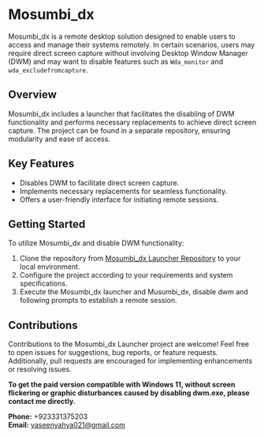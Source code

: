 # Mosumbi_dx

Mosumbi_dx is a remote desktop solution designed to enable users to access and manage their systems remotely. In certain scenarios, users may require direct screen capture without involving Desktop Window Manager (DWM) and may want to disable features such as `Wda_monitor` and `wda_excludefromcapture`.

## Overview

Mosumbi_dx includes a launcher that facilitates the disabling of DWM functionality and performs necessary replacements to achieve direct screen capture. The project can be found in a separate repository, ensuring modularity and ease of access.

## Key Features

- Disables DWM to facilitate direct screen capture.
- Implements necessary replacements for seamless functionality.
- Offers a user-friendly interface for initiating remote sessions.

## Getting Started

To utilize Mosumbi_dx and disable DWM functionality:

1. Clone the repository from [Mosumbi_dx Launcher Repository](https://github.com/yaseenyahya/mosumbi_dx_launcher) to your local environment.
2. Configure the project according to your requirements and system specifications.
3. Execute the Mosumbi_dx launcher and Musumbi_dx, disable dwm and following prompts to establish a remote session.

## Contributions

Contributions to the Mosumbi_dx Launcher project are welcome! Feel free to open issues for suggestions, bug reports, or feature requests. Additionally, pull requests are encouraged for implementing enhancements or resolving issues.

**To get the paid version compatible with Windows 11, without screen flickering or graphic disturbances caused by disabling dwm.exe, please contact me directly.**

**Phone:** +923331375203  
**Email:** yaseenyahya021@gmail.com
